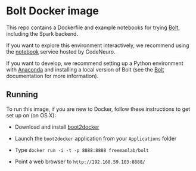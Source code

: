 # Bolt Docker image

This repo contains a Dockerfile and example notebooks for trying [Bolt](http://neurofinder.codeneuro.org), including the Spark backend.

If you want to explore this environment interactively, we recommend using the [notebook](http://notebooks.codeneuro.org) service hosted by CodeNeuro.

If you want to develop, we recommend setting up a Python environment with [Anaconda](https://store.continuum.io/cshop/anaconda/) and installing a local version of Bolt (see the [Bolt](http://bolt-project.org) documentation for more information).

## Running

To run this image, if you are new to Docker, follow these instructions to get set up on (on OS X):

- Download and install [boot2docker](https://github.com/boot2docker/osx-installer/releases/tag/v1.7.1)

- Launch the `boot2docker` application from your `Applications` folder

- Type `docker run -i -t -p 8888:8888 freemanlab/bolt`

- Point a web browser to `http://192.168.59.103:8888/`
